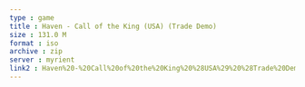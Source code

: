 ```yaml
---
type : game
title : Haven - Call of the King (USA) (Trade Demo)
size : 131.0 M
format : iso
archive : zip
server : myrient
link2 : Haven%20-%20Call%20of%20the%20King%20%28USA%29%20%28Trade%20Demo%29
---
```

